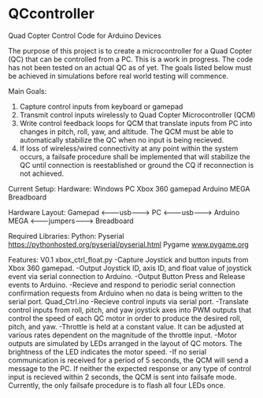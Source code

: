 # QCcontroller
Quad Copter Control Code for Arduino Devices

The purpose of this project is to create a microcontroller for a Quad Copter (QC) that can be controlled from a PC.
This is a work in progress. The code has not been tested on an actual QC as of yet. The goals listed below must be achieved in simulations before real world testing will commence.

Main Goals:
1. Capture control inputs from keyboard or gamepad
2. Transmit control inputs wirelessly to Quad Copter Microcontroller (QCM)
3. Write control feedback loops for QCM that translate inputs from PC into changes in pitch, roll, yaw, and altitude. 
   The QCM must be able to automatically stabilize the QC when no input is being recieved.
4. If loss of wireless/wired connectivity at any point within the system occurs, a failsafe procedure shall be implemented that will stabilize the QC until connection is reestablished or ground the CQ if reconnection is not achieved.
   
Current Setup:
  Hardware:
    Windows PC
    Xbox 360 gamepad
    Arduino MEGA
    Breadboard
  
  Hardware Layout:
  Gamepad <---usb---> PC <---usb---> Arduino MEGA <---jumpers---> Breadboard

Required Libraries:
   Python:
      Pyserial https://pythonhosted.org/pyserial/pyserial.html
      Pygame www.pygame.org      

Features:
   V0.1
      xbox_ctrl_float.py
         -Capture Joystick and button inputs from Xbox 360 gamepad.
         -Output Joystick ID, axis ID, and float value of joystick event via serial connection to Arduino.
         -Output Button Press and Release events to Arduino.
         -Recieve and respond to periodic serial connection confirmation requests from Arduino when no data is being written to the                   serial port.
      Quad_Ctrl.ino
         -Recieve control inputs via serial port.
         -Translate control inputs from roll, pitch, and yaw joystick axes into PWM outputs that control the speed of each QC motor in order to produce the desired roll, pitch, and yaw. 
         -Throttle is held at a constant value. It can be adjusted at various rates dependent on the magnitude of the throttle input.
         -Motor outputs are simulated by LEDs arranged in the layout of QC motors. The brightness of the LED indicates the motor speed.
         -If no serial communication is received for a period of 5 seconds, the QCM will send a message to the PC. If neither the        expected response or any type of control input is recieved within 2 seconds, the QCM is sent into failsafe mode. Currently, the only failsafe procedure is to flash all four LEDs once.
         
      
         
